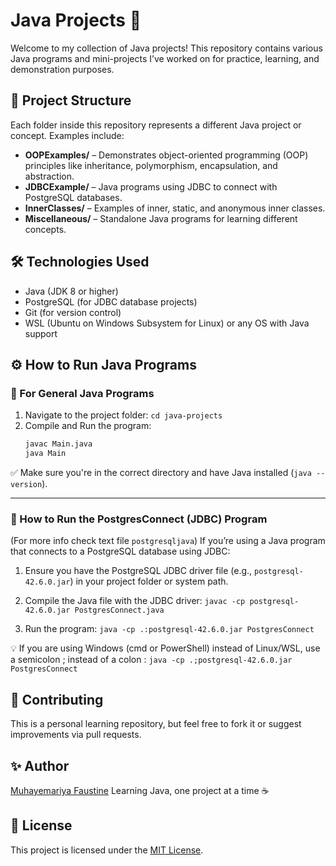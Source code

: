 # Java Projects 🚀

Welcome to my collection of Java projects! This repository contains various Java programs and mini-projects I’ve worked on for practice, learning, and demonstration purposes.

## 📁 Project Structure

Each folder inside this repository represents a different Java project or concept. Examples include:

- **OOPExamples/** – Demonstrates object-oriented programming (OOP) principles like inheritance, polymorphism, encapsulation, and abstraction.
- **JDBCExample/** – Java programs using JDBC to connect with PostgreSQL databases.
- **InnerClasses/** – Examples of inner, static, and anonymous inner classes.
- **Miscellaneous/** – Standalone Java programs for learning different concepts.

## 🛠️ Technologies Used

- Java (JDK 8 or higher)
- PostgreSQL (for JDBC database projects)
- Git (for version control)
- WSL (Ubuntu on Windows Subsystem for Linux) or any OS with Java support

## ⚙️ How to Run Java Programs
### 🔹 For General Java Programs

1. Navigate to the project folder:
   `cd java-projects`
2. Compile and Run the program:
    ```bash
    javac Main.java
    java Main

✅ Make sure you're in the correct directory and have Java installed (`java --version`).

---
### 🐘 How to Run the PostgresConnect (JDBC) Program
(For more info check text file `postgresqljava`)
If you’re using a Java program that connects to a PostgreSQL database using JDBC:

1. Ensure you have the PostgreSQL JDBC driver file (e.g., `postgresql-42.6.0.jar`) in your project folder or system path.

2. Compile the Java file with the JDBC driver:
    `javac -cp postgresql-42.6.0.jar PostgresConnect.java`
3. Run the program:
    ```java -cp .:postgresql-42.6.0.jar PostgresConnect```

💡 If you are using Windows (cmd or PowerShell) instead of Linux/WSL, use a semicolon ; instead of a colon : 
```java -cp .;postgresql-42.6.0.jar PostgresConnect```
## 🙌 Contributing
This is a personal learning repository, but feel free to fork it or suggest improvements via pull requests.
## ✨ Author
[Muhayemariya Faustine](https://github.com/faustine-van)
Learning Java, one project at a time ☕
## 📜 License
This project is licensed under the [MIT License](http://github.com/faustine-van/University-Projects?tab=License-1-ov-file).